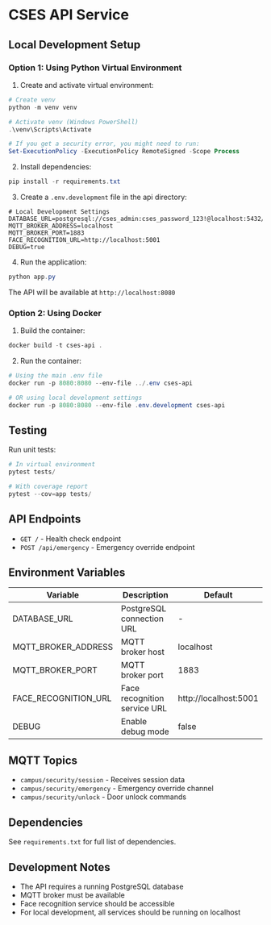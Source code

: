# CSES API Service

## Local Development Setup

### Option 1: Using Python Virtual Environment

1. Create and activate virtual environment:
```powershell
# Create venv
python -m venv venv

# Activate venv (Windows PowerShell)
.\venv\Scripts\Activate

# If you get a security error, you might need to run:
Set-ExecutionPolicy -ExecutionPolicy RemoteSigned -Scope Process
```

2. Install dependencies:
```powershell
pip install -r requirements.txt
```

3. Create a `.env.development` file in the api directory:
```env
# Local Development Settings
DATABASE_URL=postgresql://cses_admin:cses_password_123!@localhost:5432/cses_db
MQTT_BROKER_ADDRESS=localhost
MQTT_BROKER_PORT=1883
FACE_RECOGNITION_URL=http://localhost:5001
DEBUG=true
```

4. Run the application:
```powershell
python app.py
```

The API will be available at `http://localhost:8080`

### Option 2: Using Docker

1. Build the container:
```powershell
docker build -t cses-api .
```

2. Run the container:
```powershell
# Using the main .env file
docker run -p 8080:8080 --env-file ../.env cses-api

# OR using local development settings
docker run -p 8080:8080 --env-file .env.development cses-api
```

## Testing

Run unit tests:
```powershell
# In virtual environment
pytest tests/

# With coverage report
pytest --cov=app tests/
```

## API Endpoints

- `GET /` - Health check endpoint
- `POST /api/emergency` - Emergency override endpoint

## Environment Variables

| Variable | Description | Default |
|----------|-------------|---------|
| DATABASE_URL | PostgreSQL connection URL | - |
| MQTT_BROKER_ADDRESS | MQTT broker host | localhost |
| MQTT_BROKER_PORT | MQTT broker port | 1883 |
| FACE_RECOGNITION_URL | Face recognition service URL | http://localhost:5001 |
| DEBUG | Enable debug mode | false |

## MQTT Topics

- `campus/security/session` - Receives session data
- `campus/security/emergency` - Emergency override channel
- `campus/security/unlock` - Door unlock commands

## Dependencies

See `requirements.txt` for full list of dependencies.

## Development Notes

- The API requires a running PostgreSQL database
- MQTT broker must be available
- Face recognition service should be accessible
- For local development, all services should be running on localhost
